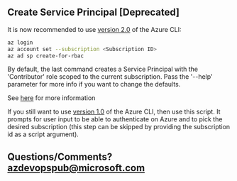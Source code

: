 ## Create Service Principal [Deprecated]

It is now recommended to use [version 2.0](https://docs.microsoft.com/cli/azure/install-azure-cli) of the Azure CLI:
```bash
az login
az account set --subscription <Subscription ID>
az ad sp create-for-rbac
```
By default, the last command creates a Service Principal with the 'Contributor' role scoped to the current subscription. Pass the '--help' parameter for more info if you want to change the defaults.

See [here](https://docs.microsoft.com/cli/azure/create-an-azure-service-principal-azure-cli?toc=%2fazure%2fazure-resource-manager%2ftoc.json) for more information

If you still want to use [version 1.0](https://docs.microsoft.com/azure/cli-install-nodejs) of the Azure CLI, then use this script. It prompts for user input to be able to authenticate on Azure and to pick the desired subscription (this step can be skipped by providing the subscription id as a script argument).

## Questions/Comments? azdevopspub@microsoft.com

